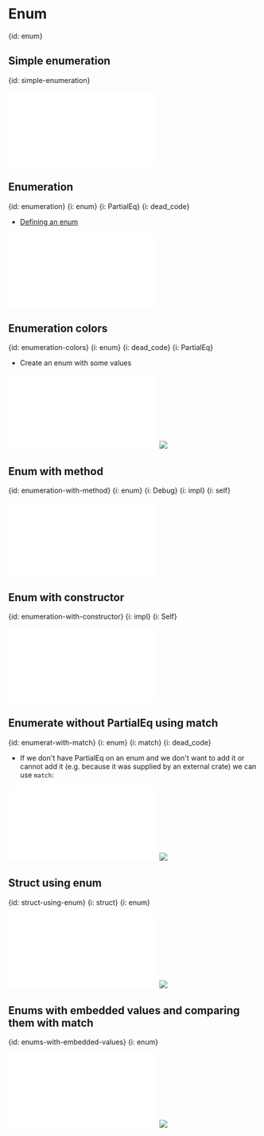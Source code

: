 # Enum
{id: enum}

## Simple enumeration
{id: simple-enumeration}

![](examples/enums/weekdays-simple/src/main.rs)


## Enumeration
{id: enumeration}
{i: enum}
{i: PartialEq}
{i: dead_code}

* [Defining an enum](https://doc.rust-lang.org/book/ch06-01-defining-an-enum.html)


![](examples/enums/weekdays/src/main.rs)

## Enumeration colors
{id: enumeration-colors}
{i: enum}
{i: dead_code}
{i: PartialEq}

* Create an enum with some values

![](examples/enums/colors-partial-equal/src/main.rs)
![](examples/enums/colors-partial-equal/out.out)

## Enum with method
{id: enumeration-with-method}
{i: enum}
{i: Debug}
{i: impl}
{i: self}

![](examples/enums/enum-with-method/src/main.rs)

## Enum with constructor
{id: enumeration-with-constructor}
{i: impl}
{i: Self}

![](examples/enums/enum-with-constructor/src/main.rs)

## Enumerate without PartialEq using match
{id: enumerat-with-match}
{i: enum}
{i: match}
{i: dead_code}

* If we don't have PartialEq on an enum and we don't want to add it or cannot add it (e.g. because it was supplied by an external crate) we can use `match`:

![](examples/enums/colors-match/src/main.rs)
![](examples/enums/colors-match/out.out)

## Struct using enum
{id: struct-using-enum}
{i: struct}
{i: enum}

![](examples/enums/colors-struct/src/main.rs)
![](examples/enums/colors-struct/out.out)

## Enums with embedded values and comparing them with match
{id: enums-with-embedded-values}
{i: enum}

![](examples/enums/colors-enum-with-value/src/main.rs)
![](examples/enums/colors-enum-with-value/out.out)


